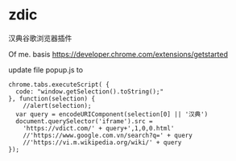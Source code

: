 # zdic
汉典谷歌浏览器插件




Of me.
basis
https://developer.chrome.com/extensions/getstarted

update file popup.js
to
```
chrome.tabs.executeScript( {
  code: "window.getSelection().toString();"
}, function(selection) {
	//alert(selection);
  var query = encodeURIComponent(selection[0] || '汉典')
  document.querySelector('iframe').src = 
    'https://vdict.com/' + query+',1,0,0.html'
    //'https://www.google.com.vn/search?q=' + query
    //'https://vi.m.wikipedia.org/wiki/' + query
});
```
